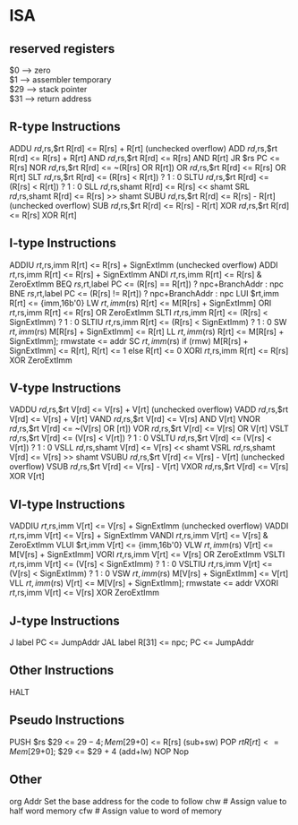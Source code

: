 # ISA

## reserved registers

$0  --> zero  
$1  --> assembler temporary  
$29 --> stack pointer  
$31 --> return address  

## R-type Instructions

ADDU	$rd,$rs,$rt   	R[rd] <= R[rs] + R[rt] (unchecked overflow) 
ADD    	$rd,$rs,$rt   	R[rd] <= R[rs] + R[rt] 
AND    	$rd,$rs,$rt   	R[rd] <= R[rs] AND R[rt] 
JR     	$rs				PC <= R[rs] 
NOR     $rd,$rs,$rt   	R[rd] <= ~(R[rs] OR R[rt]) 
OR     	$rd,$rs,$rt   	R[rd] <= R[rs] OR R[rt] 
SLT    	$rd,$rs,$rt   	R[rd] <= (R[rs] < R[rt]) ? 1 : 0 
SLTU    $rd,$rs,$rt   	R[rd] <= (R[rs] < R[rt]) ? 1 : 0 
SLL    	$rd,$rs,shamt 	R[rd] <= R[rs] << shamt 
SRL    	$rd,$rs,shamt 	R[rd] <= R[rs] >> shamt 
SUBU 	$rd,$rs,$rt   	R[rd] <= R[rs] - R[rt] (unchecked overflow) 
SUB  	$rd,$rs,$rt   	R[rd] <= R[rs] - R[rt] 
XOR     $rd,$rs,$rt   	R[rd] <= R[rs] XOR R[rt] 

## I-type Instructions

ADDIU   $rt,$rs,imm   	R[rt] <= R[rs] + SignExtImm (unchecked overflow)
ADDI   	$rt,$rs,imm   	R[rt] <= R[rs] + SignExtImm
ANDI  	$rt,$rs,imm  	R[rt] <= R[rs] & ZeroExtImm
BEQ    	$rs,$rt,label 	PC <= (R[rs] == R[rt]) ? npc+BranchAddr : npc
BNE    	$rs,$rt,label 	PC <= (R[rs] != R[rt]) ? npc+BranchAddr : npc
LUI    	$rt,imm       	R[rt] <= {imm,16b'0}
LW     	$rt,imm($rs)  	R[rt] <= M[R[rs] + SignExtImm]
ORI    	$rt,$rs,imm   	R[rt] <= R[rs] OR ZeroExtImm
SLTI   	$rt,$rs,imm   	R[rt] <= (R[rs] < SignExtImm) ? 1 : 0
SLTIU   $rt,$rs,imm   	R[rt] <= (R[rs] < SignExtImm) ? 1 : 0
SW     	$rt,imm($rs)  	M[R[rs] + SignExtImm] <= R[rt]
LL     	$rt,imm($rs)  	R[rt] <= M[R[rs] + SignExtImm]; rmwstate <= addr
SC     	$rt,imm($rs)  	if (rmw) M[R[rs] + SignExtImm] <= R[rt], R[rt] <= 1 
						else R[rt] <= 0
XORI   $rt,$rs,imm   	R[rt] <= R[rs] XOR ZeroExtImm

## V-type Instructions

VADDU		$rd,$rs,$rt   	V[rd] <= V[rs] + V[rt] (unchecked overflow)
VADD    	$rd,$rs,$rt   	V[rd] <= V[rs] + V[rt]
VAND    	$rd,$rs,$rt   	V[rd] <= V[rs] AND V[rt]
VNOR    	$rd,$rs,$rt   	V[rd] <= ~(V[rs] OR [rt])
VOR     	$rd,$rs,$rt   	V[rd] <= V[rs] OR V[rt]
VSLT    	$rd,$rs,$rt   	V[rd] <= (V[rs] < V[rt]) ? 1 : 0
VSLTU   	$rd,$rs,$rt   	V[rd] <= (V[rs] < V[rt]) ? 1 : 0
VSLL    	$rd,$rs,shamt 	V[rd] <= V[rs] << shamt
VSRL    	$rd,$rs,shamt 	V[rd] <= V[rs] >> shamt
VSUBU 		$rd,$rs,$rt   	V[rd] <= V[rs] - V[rt] (unchecked overflow)
VSUB  		$rd,$rs,$rt   	V[rd] <= V[rs] - V[rt]
VXOR    	$rd,$rs,$rt   	V[rd] <= V[rs] XOR V[rt]

## VI-type Instructions

VADDIU  	$rt,$rs,imm   	V[rt] <= V[rs] + SignExtImm (unchecked overflow)
VADDI   	$rt,$rs,imm   	V[rt] <= V[rs] + SignExtImm
VANDI  		$rt,$rs,imm  	V[rt] <= V[rs] & ZeroExtImm
VLUI    	$rt,imm       	V[rt] <= {imm,16b'0}
VLW     	$rt,imm($rs)  	V[rt] <= M[V[rs] + SignExtImm]
VORI    	$rt,$rs,imm   	V[rt] <= V[rs] OR ZeroExtImm
VSLTI   	$rt,$rs,imm   	V[rt] <= (V[rs] < SignExtImm) ? 1 : 0
VSLTIU 		$rt,$rs,imm   	V[rt] <= (V[rs] < SignExtImm) ? 1 : 0
VSW     	$rt,imm($rs)  	M[V[rs] + SignExtImm] <= V[rt]
VLL     	$rt,imm($rs)  	V[rt] <= M[V[rs] + SignExtImm]; rmwstate <= addr
VXORI   	$rt,$rs,imm   	V[rt] <= V[rs] XOR ZeroExtImm

## J-type Instructions

J      	label         PC <= JumpAddr
JAL    	label         R[31] <= npc; PC <= JumpAddr

## Other Instructions

HALT

## Pseudo Instructions

PUSH  	$rs          $29 <= $29 - 4; Mem[$29+0] <= R[rs] (sub+sw)
POP   	$rt          R[rt] <= Mem[$29+0]; $29 <= $29 + 4 (add+lw)
NOP                  Nop

## Other 

org  Addr         	Set the base address for the code to follow 
chw  #            	Assign value to half word memory
cfw  #            	Assign value to word of memory